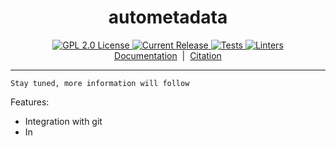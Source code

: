 <h1 align="center">autometadata</h1>

<p align="center">
   <a href="https://github.com/webis-de/auto-metadata">
   <img alt="GPL 2.0 License" src="https://img.shields.io/github/license/webis-de/auto-metadata.svg"/>
   </a>
   <a href="https://github.com/webis-de/auto-metadata/releases">
   <img alt="Current Release" src="https://img.shields.io/github/release/webis-de/auto-metadata.svg"/>
   </a>
   <a href="https://github.com/webis-de/auto-metadata/actions/workflows/tests.yml">
   <img alt="Tests" src="https://github.com/webis-de/auto-metadata/actions/workflows/tests.yml/badge.svg"/>
   </a>
   <a href="https://github.com/webis-de/auto-metadata/actions/workflows/linters.yml">
   <img alt="Linters" src="https://github.com/webis-de/auto-metadata/actions/workflows/linters.yml/badge.svg"/>
   </a>
   <br>
   <a href="https://auto-metadata.github.io/webis-de/">Documentation</a> &nbsp;|&nbsp;
   <a href="#citation">Citation</a>
</p>

---

`Stay tuned, more information will follow`

Features:
- Integration with git
- In
